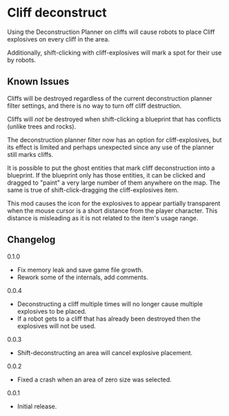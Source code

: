 # Cliff deconstruct

Using the Deconstruction Planner on cliffs will cause robots to place Cliff explosives on every cliff in the area.

Additionally, shift-clicking with cliff-explosives will mark a spot for their use
by robots.

## Known Issues

Cliffs will be destroyed regardless of the current deconstruction planner filter settings,
and there is no way to turn off cliff destruction.

Cliffs will *not* be destroyed when shift-clicking a blueprint that has conflicts (unlike
trees and rocks).

The deconstruction planner filter now has an option for cliff-explosives, but its
effect is limited and perhaps unexpected since any use of the planner still marks
cliffs.

It is possible to put the ghost entities that mark cliff deconstruction into a blueprint.
If the blueprint only has those entities, it can be clicked and dragged to "paint" a very
large number of them anywhere on the map.  The same is true of shift-click-dragging the
cliff-explosives item.

This mod causes the icon for the explosives to appear partially transparent when the
mouse cursor is a short distance from the player character.  This distance is misleading
as it is not related to the item's usage range.

## Changelog

0.1.0

* Fix memory leak and save game file growth.
* Rework some of the internals, add comments.

0.0.4

* Deconstructing a cliff multiple times will no longer cause multiple explosives to be placed.
* If a robot gets to a cliff that has already been destroyed then the explosives will not be used.

0.0.3

* Shift-deconstructing an area will cancel explosive placement.

0.0.2

* Fixed a crash when an area of zero size was selected.

0.0.1

* Initial release.
